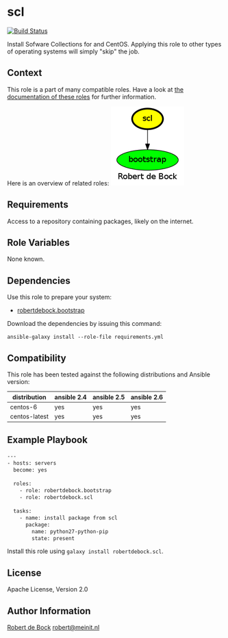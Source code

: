 scl
=========

[![Build Status](https://travis-ci.org/robertdebock/ansible-role-scl.svg?branch=master)](https://travis-ci.org/robertdebock/ansible-role-scl)

Install Sofware Collections for and CentOS.
Applying this role to other types of operating systems will simply "skip" the job.

Context
-------
This role is a part of many compatible roles. Have a look at [the documentation of these roles](https://robertdebock.nl/) for further information.

Here is an overview of related roles:
![dependencies](https://raw.githubusercontent.com/robertdebock/drawings/artifacts/scl.png "Dependency")

Requirements
------------

Access to a repository containing packages, likely on the internet.

Role Variables
--------------

None known.

Dependencies
------------

Use this role to prepare your system:

- [robertdebock.bootstrap](https://travis-ci.org/robertdebock/ansible-role-bootstrap)

Download the dependencies by issuing this command:
```
ansible-galaxy install --role-file requirements.yml
```

Compatibility
-------------

This role has been tested against the following distributions and Ansible version:

|distribution|ansible 2.4|ansible 2.5|ansible 2.6|
|------------|-----------|-----------|-----------|
|centos-6|yes|yes|yes|
|centos-latest|yes|yes|yes|

Example Playbook
----------------

```
---
- hosts: servers
  become: yes

  roles:
    - role: robertdebock.bootstrap
    - role: robertdebock.scl

  tasks:
    - name: install package from scl
      package:
        name: python27-python-pip
        state: present    
```

Install this role using `galaxy install robertdebock.scl`.

License
-------

Apache License, Version 2.0

Author Information
------------------

[Robert de Bock](https://robertdebock.nl/) <robert@meinit.nl>

